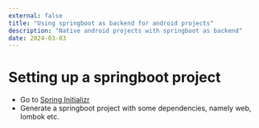 ```yaml
---
external: false
title: "Using springboot as backend for android projects"
description: "Native android projects with springboot as backend"
date: 2024-03-03
---
```


# Setting up a springboot project

- Go to [Spring Initializr](https://start.spring.io)
- Generate a springboot project with some dependencies, namely web, lombok etc.